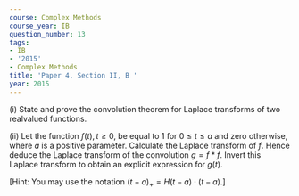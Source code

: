 ```yaml
---
course: Complex Methods
course_year: IB
question_number: 13
tags:
- IB
- '2015'
- Complex Methods
title: 'Paper 4, Section II, B '
year: 2015
---
```




(i) State and prove the convolution theorem for Laplace transforms of two realvalued functions.

(ii) Let the function $f(t), t \geqslant 0$, be equal to 1 for $0 \leqslant t \leqslant a$ and zero otherwise, where $a$ is a positive parameter. Calculate the Laplace transform of $f$. Hence deduce the Laplace transform of the convolution $g=f * f$. Invert this Laplace transform to obtain an explicit expression for $g(t)$.

[Hint: You may use the notation $\left.(t-a)_{+}=H(t-a) \cdot(t-a) .\right]$